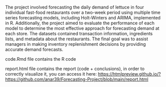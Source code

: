 The project involved forecasting the daily demand of lettuce in four individual fast-food restaurants over a two-week period using multiple time series forecasting models, including Holt-Winters and ARIMA, implemented in R. Additionally, the project aimed to evaluate the performance of each model to determine the most effective approach for forecasting demand at each store. The datasets contained transaction information, ingredients lists, and metadata about the restaurants. The final goal was to assist managers in making inventory replenishment decisions by providing accurate demand forecasts.

code.Rmd file contains the R code

report.html file contains the report (code + conclusions), in order to correctly visualize it, you can access it here: https://htmlpreview.github.io/?https://github.com/anar39/Forecasting-Project/blob/main/report.html
